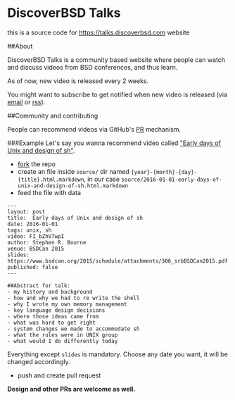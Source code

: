 # DiscoverBSD Talks
this is a source code for https://talks.discoverbsd.com website

##About

DiscoverBSD Talks is a community based website where people can watch and discuss videos from BSD conferences, and thus learn.

As of now, new video is released every 2 weeks.

You might want to subscribe to get notified when new video is released (via [email](http://eepurl.com/bHOOKz) or [rss](https://talks.discoverbsd.com/feed.xml)).

##Community and contributing

People can recommend videos via GitHub's [PR](https://help.github.com/articles/using-pull-requests/) mechanism.  


###Example
Let's say you wanna recommend video called ["Early days of Unix and design of sh"](https://www.youtube.com/watch?v=FI_bZhV7wpI).

* [fork](https://github.com/DiscoverBSD/talks#fork-destination-box) the repo
* create an file inside `source/` dir named `{year}-{month}-{day}-{title}.html.markdown`, in our case `source/2016-01-01-early-days-of-unix-and-design-of-sh.html.markdown`
* feed the file with data
```
---
layout: post
title:  Early days of Unix and design of sh
date: 2016-01-01
tags: unix, sh
video: FI_bZhV7wpI
author: Stephen R. Bourne
venue: BSDCan 2015
slides: https://www.bsdcan.org/2015/schedule/attachments/306_srbBSDCan2015.pdf
published: false
---

##Abstract for talk:
- my history and background
- how and why we had to re write the shell
- why I wrote my own memory management
- key language design decisions
- where those ideas came from
- what was hard to get right
- system changes we made to accommodate sh
- what the rules were in UNIX group
- what would I do differently today
```
Everything except `slides` is mandatory. Choose any date you want, it will be changed accordingly.

* push and create pull request

**Design and other PRs are welcome as well.**
